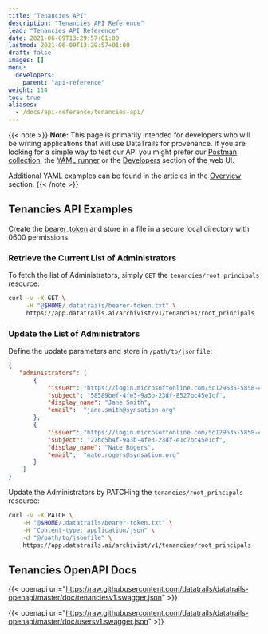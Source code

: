 ```yaml
---
title: "Tenancies API"
description: "Tenancies API Reference"
lead: "Tenancies API Reference"
date: 2021-06-09T13:29:57+01:00
lastmod: 2021-06-09T13:29:57+01:00
draft: false
images: []
menu: 
  developers:
    parent: "api-reference"
weight: 114
toc: true
aliases: 
  - /docs/api-reference/tenancies-api/
---
```

{{< note >}}
**Note:** This page is primarily intended for developers who will be writing applications that will use DataTrails for provenance. 
If you are looking for a simple way to test our API you might prefer our [Postman collection](https://www.postman.com/datatrails-inc/workspace/datatrails-public/overview), the [YAML runner](/developers/yaml-reference/story-runner-components/) or the [Developers](https://app.datatrails.ai) section of the web UI. 

Additional YAML examples can be found in the articles in the [Overview](/platform/overview/introduction/) section.
{{< /note >}}

## Tenancies API Examples

Create the [bearer_token](/developers/developer-patterns/getting-access-tokens-using-app-registrations) and store in a file in a secure local directory with 0600 permissions.

### Retrieve the Current List of Administrators

To fetch the list of Administrators, simply `GET` the `tenancies/root_principals` resource:

```bash
curl -v -X GET \
     -H "@$HOME/.datatrails/bearer-token.txt" \
     https://app.datatrails.ai/archivist/v1/tenancies/root_principals
```

### Update the List of Administrators

Define the update parameters and store in `/path/to/jsonfile`:

```json
{
   "administrators": [
       {
           "issuer": "https://login.microsoftonline.com/5c129635-5858-4fe3-9bef-444f6c7ee1cf/v2.0",
           "subject": "58589bef-4fe3-9a3b-23df-8527bc45e1cf",
           "display_name": "Jane Smith",
           "email":  "jane.smith@synsation.org"
       },
       {
           "issuer": "https://login.microsoftonline.com/5c129635-5858-4fe3-9bef-444f6c7ee1cf/v2.0",
           "subject": "27bc5b4f-9a3b-4fe3-23df-e1c7bc45e1cf",
           "display_name": "Nate Rogers",
           "email":  "nate.rogers@synsation.org"
       }
    ]
}
```

Update the Administrators by PATCHing the `tenancies/root_principals` resource:

```bash
curl -v -X PATCH \
    -H "@$HOME/.datatrails/bearer-token.txt" \
    -H "Content-type: application/json" \
    -d "@/path/to/jsonfile" \
    https://app.datatrails.ai/archivist/v1/tenancies/root_principals
```

## Tenancies OpenAPI Docs

{{< openapi url="https://raw.githubusercontent.com/datatrails/datatrails-openapi/master/doc/tenanciesv1.swagger.json" >}}<br>

{{< openapi url="https://raw.githubusercontent.com/datatrails/datatrails-openapi/master/doc/usersv1.swagger.json" >}}
